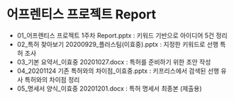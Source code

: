 # **어프렌티스 프로젝트 Report** 

- 01_어프렌티스 프로젝트 1주차 Report.pptx : 키워드 기반으로 아이디어 5건 정리
- 02_특허 찾아보기 20200929_플러스팀(이효중).pptx : 지정한 키워드로 선행 특허 조사
- 03_기본 요약서_이효중 20201027.docx : 특허를 준비하기 위한 초안 작성
- 04_20201124 기존 특허와의 차이점_이효중.pptx : 키프리스에서 검색된 선행 유사 특허와의 차이점 정리
- 05_명세서 양식_이효중 20201201.docx : 특허 명세서 최종본 (제출용)

<p align="center">
  
</p>
</br>
